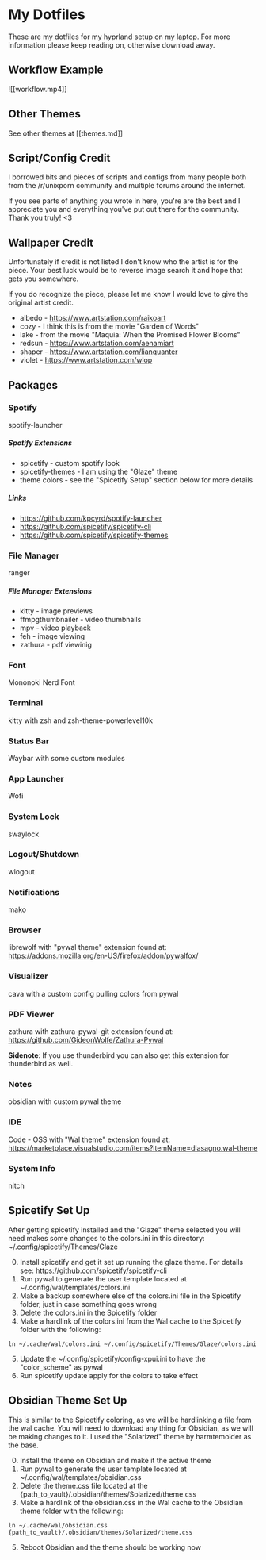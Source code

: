 
# My Dotfiles
These are my dotfiles for my hyprland setup on my laptop. For more information please keep reading on, otherwise download away.

## Workflow Example
![[workflow.mp4]]

## Other Themes
See other themes at [[themes.md]]

## Script/Config Credit
I borrowed bits and pieces of scripts and configs from many people both from the /r/unixporn community and multiple forums around the internet. 

If you see parts of anything you wrote in here, you're are the best and I appreciate you and everything you've put out there for the community. Thank you truly! <3

## Wallpaper Credit
Unfortunately if credit is not listed I don't know who the artist is for the piece. Your best luck would be to reverse image search it and hope that gets you somewhere.

If you do recognize the piece, please let me know I would love to give the original artist credit.

- albedo - https://www.artstation.com/raikoart
- cozy - I think this is from the movie "Garden of Words"
- lake - from the movie "Maquia: When the Promised Flower Blooms"
- redsun - https://www.artstation.com/aenamiart
- shaper - https://www.artstation.com/lianquanter
- violet - https://www.artstation.com/wlop

## Packages
### Spotify
spotify-launcher

##### Spotify Extensions
- spicetify - custom spotify look
- spicetify-themes - I am using the "Glaze" theme
- theme colors - see the "Spicetify Setup" section below for more details

##### Links
- https://github.com/kpcyrd/spotify-launcher
- https://github.com/spicetify/spicetify-cli
- https://github.com/spicetify/spicetify-themes

### File Manager
ranger

##### File Manager Extensions
- kitty - image previews
- ffmpgthumbnailer - video thumbnails
- mpv - video playback
- feh - image viewing
- zathura - pdf viewinig

### Font
Mononoki Nerd Font

### Terminal
kitty with zsh and zsh-theme-powerlevel10k

### Status Bar
Waybar with some custom modules

### App Launcher
Wofi

### System Lock
swaylock

### Logout/Shutdown
wlogout

### Notifications
mako

### Browser
librewolf with "pywal theme" extension found at: https://addons.mozilla.org/en-US/firefox/addon/pywalfox/

### Visualizer
cava with a custom config pulling colors from pywal

### PDF Viewer
zathura with zathura-pywal-git extension found at: https://github.com/GideonWolfe/Zathura-Pywal

**Sidenote**: If you use thunderbird you can also get this extension for thunderbird as well.

### Notes
obsidian with custom pywal theme 

### IDE
Code - OSS with "Wal theme" extension found at: https://marketplace.visualstudio.com/items?itemName=dlasagno.wal-theme

### System Info
nitch

## Spicetify Set Up
After getting spicetify installed and the "Glaze" theme selected you will need makes some changes to the colors.ini in this directory: ~/.config/spicetify/Themes/Glaze

0) Install spicetify and get it set up running the glaze theme. For details see: https://github.com/spicetify/spicetify-cli
1) Run pywal to generate the user template located at ~/.config/wal/templates/colors.ini
2) Make a backup somewhere else of the colors.ini file in the Spicetify folder, just in case something goes wrong
3) Delete the colors.ini in the Spicetify folder
4) Make a hardlink of the colors.ini from the Wal cache to the Spicetify folder with the following:
```
ln ~/.cache/wal/colors.ini ~/.config/spicetify/Themes/Glaze/colors.ini
```
5) Update the ~/.config/spicetify/config-xpui.ini to have the "color_scheme" as pywal
6) Run spicetify update apply for the colors to take effect

## Obsidian Theme Set Up
This is similar to the Spicetify coloring, as we will be hardlinking a file from the wal cache. You will need to download any thing for Obsidian, as we will be making changes to it. I used the "Solarized" theme by harmtemolder as the base.

0) Install the theme on Obsidian and make it the active theme
1) Run pywal to generate the user template located at ~/.config/wal/templates/obsidian.css
2) Delete the theme.css file located at the {path_to_vault}/.obsidian/themes/Solarized/theme.css
3)  Make a hardlink of the obsidian.css in the Wal cache to the Obsidian theme folder with the following:
```
ln ~/.cache/wal/obsidian.css {path_to_vault}/.obsidian/themes/Solarized/theme.css
```
5) Reboot Obsidian and the theme should be working now
   



